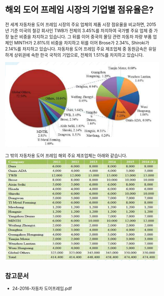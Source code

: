 # 해외 도어 프레임 시장의 기업별 점유율은?

전 세계 자동차용 도어 프레임 시장의 주요 업체의 제품 시장 점유율을 비교하면, 2015년 기준 미국의 철강 회사인 TWB가 전체의 3.45%를 차지하여 국가별 주요 업체 중 가장 높은 비중을 차지하고 있습니다. 
그 뒤를 이어 중국의 몰딩 관련 자동차 차량 부품 업체인 MINTH가 2.81%의 비중을 차지하고 뒤를 이어 Brose가 2.34%, Shiroki가 2.14%를 차지하고 있습니다. 
자동차용 도어 프레임 주요 제조업체 중 동원금속은 유일하게 상위권에 속한 한국 국적의 기업으로, 전체의 1.51%를 차지하고 있습니다.

![Prof_Research_Automotive_Door_Frame_Research_Center,_March_2016](./images/도어프레임_Q14_2_2.PNG)

그 밖의 자동차용 도어 프레임 해외 주요 제조업체는 아래와 같습니다.
![자동차용_도어_프레임_분야_주요_기업별_제품_생산용량_기준_시장_규모(단위:_k_Units)](./images/도어프레임_Q14_2_2_.PNG)

## 참고문서
- 24-2016-자동차 도어프레임.pdf
